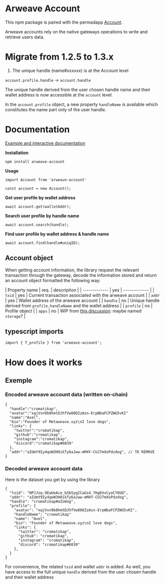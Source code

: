 # Arweave Account

This npm package is paired with the permadapp [Account](https://github.com/MetaweaveTeam/Account).

Arweave accounts rely on the native gateways operations to write and retrieve users data.

# Migrate from 1.2.5 to 1.3.x

1. The unique handle (name#xxxxxx) is at the Account level

`account.profile.handle` -> `account.handle`

The unique handle derived from the user chosen handle name and their wallet address is now accessible at the `account` level.

In the `account.profile` object, a new property `handleName` is available which constitutes the name part only of the user handle.

# Documentation

[Example and interactive documentation](https://account.metaweave.xyz)

__Installation__
```
npm install arweave-account
```

__Usage__
```
import Account from 'arweave-account'

const account = new Account();
```

__Get user profile by wallet address__
```
await account.get(walletAddr);
```

__Search user profile by handle name__
```
await account.search(handle);
```

__Find user profile by wallet address & handle name__
```
await account.find(handle#uniqID);
```

## Account object

When getting account information, the library request the relevant transaction through the gateway, decode the information stored and return an account object formatted the following way:

| Property name | req. | description |
| ------------- | yes  | ------------- |
| `txid`        | yes  | Current transaction associated with the arweave account |
| `addr`        | yes  | Wallet address of the arweave account |
| `handle`      | no   | Unique handle derived from `profile.handleName` and the wallet address |
| `profile`     | no   | Profile object |
| `apps`        | no   | WIP from [this discussion](https://github.com/MetaweaveTeam/Account/issues/1): maybe named `storage`?  |


## typescript imports

```
import { T_profile } from 'arweave-account';
```

# How does it works

## Exemple

### Encoded arweave account data (written on-chain)

```
{
  "handle":"cromatikap",
  "avatar":"xqjVvn9b8hmtDJhfVw80OZzAsn-ErpWbaFCPZWG5vKI"
  "name":"Axel",
  "bio":"Founder of Metaweave.xyz\nI love dogs",
  "links": {
    "twitter":"cromatikap",
    "github":"cromatikap",
    "instagram":"cromatikap",
    "discord":"cromatikap#6039"
  },
  "addr":"aIUmY9Iy4qoW3HOikTy6aJww-mM4Y-CUJ7mXoPdzdog", // TO REMOVE
}
```

### Decoded arweave account data

Here is the dataset you get by using the library

```
{
  "txid": "NPJJoq-9EwUeAce_bSbSyqICaGs4_7Hg6VxCyoCY8UQ",
  "addr": "aIUmY9Iy4qoW3HOikTy6aJww-mM4Y-CUJ7mXoPdzdog",
  "handle": "cromatikap#aIUdog",
  "profile": {
    "avatar": "xqjVvn9b8hmtDJhfVw80OZzAsn-ErpWbaFCPZWG5vKI",
    "handleName": "cromatikap"
    "name": "Axel",
    "bio": "Founder of Metaweave.xyz\nI love dogs",
    "links": {
      "twitter": "cromatikap",
      "github": "cromatikap",
      "instagram": "cromatikap",
      "discord": "cromatikap#6039"
    },
  }
}
```

For convenience, the related `txid` and wallet `addr` is added. As well, you have access to the full unique `handle` derived from the user chosen handle and their wallet address